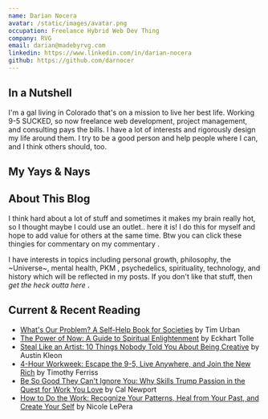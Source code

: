 ```yaml
---
name: Darian Nocera
avatar: /static/images/avatar.png
occupation: Freelance Hybrid Web Dev Thing
company: RVG
email: darian@madebyrvg.com
linkedin: https://www.linkedin.com/in/darian-nocera
github: https://github.com/darnocer
---
```


## In a Nutshell

I'm a gal living in Colorado that's on a mission to live her best life. Working 9-5 SUCKED, so now freelance web development, project management, and consulting pays the bills. I have a lot of interests and rigorously design my life around them. I try to be a good person and help people where I can, and I think others should, too.

## My Yays & Nays

<ChipWrapper />

## About This Blog

I think hard about a lot of stuff and sometimes it makes my brain really hot, so I thought maybe I could use an outlet.. here it is! I do this for myself and hope to add value for others at the same time. Btw you can click these thingies for commentary on my commentary <Subnote text="There ya go!"/>.

I have interests in topics including personal growth, philosophy, the \~Universe\~, mental health, PKM <Subnote text="PKM (Personal Knowledge Management) is the process of collecting, storing, classifying, and retrieving information."/>, psychedelics, spirituality, technology, and history which will be reflected in my posts. If you don't like that stuff, then _get the heck outta here_ <Subnote text="For your own sake."/>.

## Current & Recent Reading

- [What's Our Problem? A Self-Help Book for Societies](https://www.amazon.com/Whats-Our-Problem-Self-Help-Societies-ebook/dp/B0BTJCTR58) by Tim Urban
- [The Power of Now: A Guide to Spiritual Enlightenment](https://www.amazon.com/Power-Now-Guide-Spiritual-Enlightenment-ebook/dp/B002361MLA/ref=tmm_kin_swatch_0?_encoding=UTF8&qid=1688403836&sr=8-1) by Eckhart Tolle
- [Steal Like an Artist: 10 Things Nobody Told You About Being Creative](https://www.amazon.com/Steal-Like-Artist-Things-Creative/dp/0761169253/ref=sr_1_1?crid=XJDGP0WOJLDN&keywords=steal+like+an+artist+by+austin+kleon&qid=1688403794&sprefix=steal+like+%2Caps%2C133&sr=8-1) by Austin Kleon
- [4-Hour Workweek: Escape the 9-5, Live Anywhere, and Join the New Rich](https://www.amazon.com/4-Hour-Workweek-Expanded-Updated-Cutting-Edge-ebook/dp/B002WE46UW/ref=tmm_kin_swatch_0?_encoding=UTF8&qid=1688403867&sr=8-1) by Timothy Ferriss
- [Be So Good They Can't Ignore You: Why Skills Trump Passion in the Quest for Work You Love](https://www.amazon.com/Good-They-Cant-Ignore-You-ebook/dp/B0076DDBJ6/ref=tmm_kin_swatch_0?_encoding=UTF8&qid=1688403891&sr=8-1) by Cal Newport
- [How to Do the Work: Recognize Your Patterns, Heal from Your Past, and Create Your Self](https://www.amazon.com/How-Do-Work-Recognize-Patterns-ebook/dp/B089SZ9JKW/ref=sr_1_1?crid=POKEBM1PVCXS&keywords=how+to+do+the+work&qid=1688403949&s=digital-text&sprefix=how+to+do+the+work%2Cdigital-text%2C117&sr=1-1) by Nicole LePera
